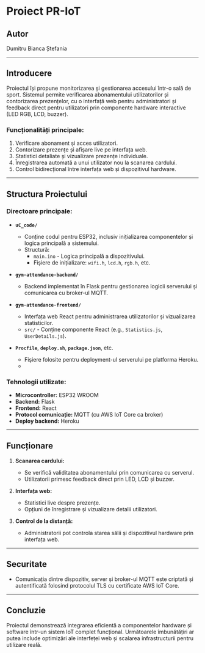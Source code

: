 # Proiect PR-IoT

## Autor
Dumitru Bianca Ștefania

---

## Introducere
Proiectul își propune monitorizarea și gestionarea accesului într-o sală de sport. Sistemul permite verificarea abonamentului utilizatorilor și contorizarea prezențelor, cu o interfață web pentru administratori și feedback direct pentru utilizatori prin componente hardware interactive (LED RGB, LCD, buzzer).

### Funcționalități principale:
1. Verificare abonament și acces utilizatori.
2. Contorizare prezențe și afișare live pe interfața web.
3. Statistici detaliate și vizualizare prezențe individuale.
4. Înregistrarea automată a unui utilizator nou la scanarea cardului.
5. Control bidirecțional între interfața web și dispozitivul hardware.

---

## Structura Proiectului

### Directoare principale:
- **`uC_code/`**
  - Conține codul pentru ESP32, inclusiv inițializarea componentelor și logica principală a sistemului.
  - Structură: 
    - `main.ino` - Logica principală a dispozitivului.
    - Fișiere de inițializare: `wifi.h`, `lcd.h`, `rgb.h`, etc.

- **`gym-attendance-backend/`**
  - Backend implementat în Flask pentru gestionarea logicii serverului și comunicarea cu broker-ul MQTT.

- **`gym-attendance-frontend/`**
  - Interfața web React pentru administrarea utilizatorilor și vizualizarea statisticilor.
  - `src/` - Conține componente React (e.g., `Statistics.js`, `UserDetails.js`).

- **`Procfile`**,  **`deploy.sh`**,  **`package.json`**, etc.
  - Fișiere folosite pentru deployment-ul serverului pe platforma Heroku.
  - 
### Tehnologii utilizate:
- **Microcontroller:** ESP32 WROOM
- **Backend:** Flask
- **Frontend:** React
- **Protocol comunicație:** MQTT (cu AWS IoT Core ca broker)
- **Deploy backend:** Heroku

---

## Funcționare
1. **Scanarea cardului:**
   - Se verifică validitatea abonamentului prin comunicarea cu serverul.
   - Utilizatorii primesc feedback direct prin LED, LCD și buzzer.

2. **Interfața web:**
   - Statistici live despre prezențe.
   - Opțiuni de înregistrare și vizualizare detalii utilizatori.

3. **Control de la distanță:**
   - Administratorii pot controla starea sălii și dispozitivul hardware prin interfața web.

---

## Securitate
- Comunicația dintre dispozitiv, server și broker-ul MQTT este criptată și autentificată folosind protocolul TLS cu certificate AWS IoT Core.

---

## Concluzie
Proiectul demonstrează integrarea eficientă a componentelor hardware și software într-un sistem IoT complet funcțional. Următoarele îmbunătățiri ar putea include optimizări ale interfeței web și scalarea infrastructurii pentru utilizare reală.
